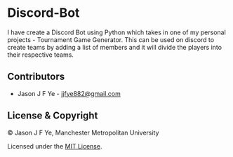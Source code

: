 # Discord-Bot
I have create a Discord Bot using Python which takes in one of my personal projects - Tournament Game Generator. This can be used on discord to create teams by adding a list of members and it will divide the players into their respective teams.

## Contributors

- Jason J F Ye - <jjfye882@gmail.com>

## License & Copyright

© Jason J F Ye, Manchester Metropolitan University

Licensed under the [MIT License](LICENSE).
